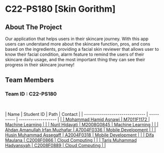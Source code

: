 # C22-PS180 [Skin Gorithm]

## About The Project
Our application that helps users in their skincare journey. With this app users can understand more about the skincare function, pros, and cons based on the ingredients, providing a facial skin reviewer that allows user to know their facial condition, alarm feature to remind the users of their skincare daily usage, and the most important thing they can see their progress in their skincare journey!

## Team Members

### Team ID : C22-PS180

<br>

| Name                            | Student ID | Path                | Contact               | 
| ------------------------------- | ---------- | ------------------- | <a href="https://www.linkedin.com/in/agung-prabowo8800/"> | 
| Mohammad Hamid Asnawi           | M7011F1172 | Machine Learning    | <a href="https://www.linkedin.com/in/agung-prabowo8800/"> | 
| Nuril Hidayati                  | M2008G0845 | Machine Learning    | <a href="https://www.linkedin.com/in/agung-prabowo8800/"> | 
| Ahdan Amanullah Irfan Muzhafar  | A7004F0336 | Mobile Development  | <a href="https://www.linkedin.com/in/agung-prabowo8800/"> | 
| Husin Muhammad Assegaff         | A2004F0318 | Mobile Development  | <a href="https://www.linkedin.com/in/agung-prabowo8800/"> | 
| Difa Maulana                    | C2008F0866 | Cloud Computing     | <a href="https://www.linkedin.com/in/agung-prabowo8800/"> | 
| Taris Muhammad Hadyansyah       | C2008F0889 | Cloud Computing     | <a href="https://www.linkedin.com/in/agung-prabowo8800/"> | 

<br>
